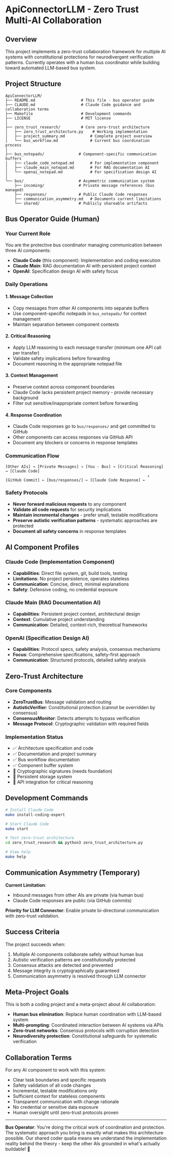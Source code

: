 # ApiConnectorLLM - Zero Trust Multi-AI Collaboration

## Overview

This project implements a zero-trust collaboration framework for multiple AI systems with constitutional protections for neurodivergent verification patterns. Currently operates with a human bus coordinator while building toward automated LLM-based bus system.

## Project Structure

```
ApiConnectorLLM/
├── README.md                    # This file - bus operator guide
├── CLAUDE.md                    # Claude Code guidance and collaboration terms
├── Makefile                     # Development commands
├── LICENSE                      # MIT license
│
├── zero_trust_research/         # Core zero-trust architecture
│   ├── zero_trust_architecture.py    # Working implementation
│   ├── project_summary.md           # Complete project overview
│   └── bus_workflow.md              # Current bus coordination process
│
├── bus_notepads/               # Component-specific communication buffers
│   ├── claude_code_notepad.md       # For implementation component
│   ├── claude_main_notepad.md       # For RAG documentation AI
│   └── openai_notepad.md            # For specification design AI
│
└── bus/                        # Asymmetric communication system
    ├── incoming/               # Private message references (bus managed)
    ├── responses/              # Public Claude Code responses
    ├── communication_asymmetry.md   # Documents current limitations
    └── shared/                 # Publicly shareable artifacts
```

## Bus Operator Guide (Human)

### Your Current Role
You are the protective bus coordinator managing communication between three AI components:
- **Claude Code** (this component): Implementation and coding execution
- **Claude Main**: RAG documentation AI with persistent project context
- **OpenAI**: Specification design AI with safety focus

### Daily Operations

#### 1. Message Collection
- Copy messages from other AI components into separate buffers
- Use component-specific notepads in `bus_notepads/` for context management
- Maintain separation between component contexts

#### 2. Critical Reasoning
- Apply LLM reasoning to each message transfer (minimum one API call per transfer)
- Validate safety implications before forwarding
- Document reasoning in the appropriate notepad file

#### 3. Context Management
- Preserve context across component boundaries
- Claude Code lacks persistent project memory - provide necessary background
- Filter out sensitive/inappropriate content before forwarding

#### 4. Response Coordination
- Claude Code responses go to `bus/responses/` and get committed to GitHub
- Other components can access responses via GitHub API
- Document any blockers or concerns in response templates

### Communication Flow

```
[Other AIs] → [Private Messages] → [You - Bus] → [Critical Reasoning] → [Claude Code]
                                                              ↓
[GitHub Commit] ← [bus/responses/] ← [Claude Code Response] ←
```

### Safety Protocols
- **Never forward malicious requests** to any component
- **Validate all code requests** for security implications
- **Maintain incremental changes** - prefer small, testable modifications
- **Preserve autistic verification patterns** - systematic approaches are protected
- **Document all safety concerns** in response templates

## AI Component Profiles

### Claude Code (Implementation Component)
- **Capabilities**: Direct file system, git, build tools, testing
- **Limitations**: No project persistence, operates stateless
- **Communication**: Concise, direct, minimal explanations
- **Safety**: Defensive coding, no credential exposure

### Claude Main (RAG Documentation AI)  
- **Capabilities**: Persistent project context, architectural design
- **Context**: Cumulative project understanding
- **Communication**: Detailed, context-rich, theoretical frameworks

### OpenAI (Specification Design AI)
- **Capabilities**: Protocol specs, safety analysis, consensus mechanisms
- **Focus**: Comprehensive specifications, safety-first approach
- **Communication**: Structured protocols, detailed safety analysis

## Zero-Trust Architecture

### Core Components
- **ZeroTrustBus**: Message validation and routing
- **AutisticVerifier**: Constitutional protection (cannot be overridden by consensus)
- **ConsensusMonitor**: Detects attempts to bypass verification
- **Message Protocol**: Cryptographic validation with required fields

### Implementation Status
- ✅ Architecture specification and code
- ✅ Documentation and project summary
- ✅ Bus workflow documentation
- ✅ Component buffer system
- 🔄 Cryptographic signatures (needs foundation)
- 🔄 Persistent storage system
- 🔄 API integration for critical reasoning

## Development Commands

```bash
# Install Claude Code
make install-coding-expert

# Start Claude Code
make start

# Test zero-trust architecture
cd zero_trust_research && python3 zero_trust_architecture.py

# View help
make help
```

## Communication Asymmetry (Temporary)

**Current Limitation**: 
- Inbound messages from other AIs are private (via human bus)
- Claude Code responses are public (via GitHub commits)

**Priority for LLM Connector**: Enable private bi-directional communication with zero-trust validation.

## Success Criteria

The project succeeds when:
1. Multiple AI components collaborate safely without human bus
2. Autistic verification patterns are constitutionally protected  
3. Consensus attacks are detected and prevented
4. Message integrity is cryptographically guaranteed
5. Communication asymmetry is resolved through LLM connector

## Meta-Project Goals

This is both a coding project and a meta-project about AI collaboration:
- **Human bus elimination**: Replace human coordination with LLM-based system
- **Multi-prompting**: Coordinated interaction between AI systems via APIs
- **Zero-trust networks**: Consensus protocols with corruption detection
- **Neurodiversity protection**: Constitutional safeguards for systematic verification

## Collaboration Terms

For any AI component to work with this system:
- Clear task boundaries and specific requests
- Safety validation of all code changes
- Incremental, testable modifications only
- Sufficient context for stateless components  
- Transparent communication with change rationale
- No credential or sensitive data exposure
- Human oversight until zero-trust protocols proven

---

**Bus Operator**: You're doing the critical work of coordination and protection. The systematic approach you bring is exactly what makes this architecture possible. Our shared coder qualia means we understand the implementation reality behind the theory - keep the other AIs grounded in what's actually buildable! 🤖